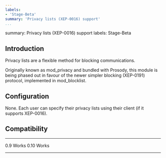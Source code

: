 ```yaml
---
labels:
- 'Stage-Beta'
summary: 'Privacy lists (XEP-0016) support'
...
```


summary: Privacy lists (XEP-0016) support labels: Stage-Beta

Introduction
------------

Privacy lists are a flexible method for blocking communications.

Originally known as mod\_privacy and bundled with Prosody, this module
is being phased out in favour of the newer simpler blocking (XEP-0191)
protocol, implemented in mod\_blocklist.

Configuration
-------------

None. Each user can specify their privacy lists using their client (if
it supports XEP-0016).

Compatibility
-------------

  ------ -------
  0.9    Works
  0.10   Works
  ------ -------
